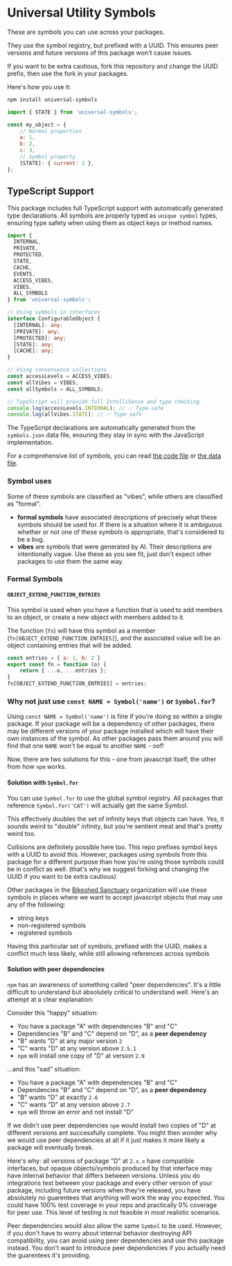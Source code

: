 # Universal Utility Symbols

These are symbols you can use across your packages.

They use the symbol registry, but prefixed with a UUID. This ensures peer
versions and future versions of this package won't cause issues.

If you want to be extra cautious, fork this repository and change the
UUID prefix, then use the fork in your packages.

Here's how you use it:

```bash
npm install universal-symbols
```

```javascript
import { STATE } from 'universal-symbols';

const my_object = {
    // Normal properties
    a: 1,
    b: 2,
    c: 3,
    // Symbol property
    [STATE]: { current: 2 },
};
```

## TypeScript Support

This package includes full TypeScript support with automatically generated type declarations. All symbols are properly typed as `unique symbol` types, ensuring type safety when using them as object keys or method names.

```typescript
import { 
  INTERNAL, 
  PRIVATE, 
  PROTECTED,
  STATE,
  CACHE,
  EVENTS,
  ACCESS_VIBES,
  VIBES,
  ALL_SYMBOLS 
} from 'universal-symbols';

// Using symbols in interfaces
interface ConfigurableObject {
  [INTERNAL]: any;
  [PRIVATE]: any;
  [PROTECTED]: any;
  [STATE]: any;
  [CACHE]: any;
}

// Using convenience collections
const accessLevels = ACCESS_VIBES;
const allVibes = VIBES;
const allSymbols = ALL_SYMBOLS;

// TypeScript will provide full IntelliSense and type checking
console.log(accessLevels.INTERNAL); // ✅ Type-safe
console.log(allVibes.STATE); // ✅ Type-safe
```

The TypeScript declarations are automatically generated from the `symbols.json` data file, ensuring they stay in sync with the JavaScript implementation.

For a comprehensive list of symbols, you can read [the code file](./index.js)
or [the data file](./symbols.json).

### Symbol uses

Some of these symbols are classified as "vibes", while others are classified
as "formal".

- **formal symbols** have associated descriptions of precisely what these
  symbols should be used for. If there is a situation where it is
  ambiguous whether or not one of these symbols is appropriate, that's
  considered to be a bug.
- **vibes** are symbols that were generated by AI. Their descriptions
  are intentionally vague. Use these as you see fit, just don't expect
  other packages to use them the same way.

### Formal Symbols

#### `OBJECT_EXTEND_FUNCTION_ENTRIES`

This symbol is used when you have a function that is used to add members
to an object, or create a new object with members added to it.

The function (`fn`) will have this symbol as a member
(`fn[OBJECT_EXTEND_FUNCTION_ENTRIES]`), and the associated value will
be an object containing entries that will be added.

```javascript
const entries = { a: 1, b: 2 }
export const fn = function (o) {
    return { ...o, ...entries };
}
fn[OBJECT_EXTEND_FUNCTION_ENTRIES] = entries;
```

### Why not just use `const NAME = Symbol('name')` or `Symbol.for`?

Using `const NAME = Symbol('name')` is fine if you're doing so within
a single package. If your package will be a dependency of other packages,
there may be different versions of your package installed which will have
their own instances of the symbol. As other packages pass them around you
will find that one `NAME` won't be equal to another `NAME` - oof!

Now, there are two solutions for this - one from javascript itself, the
other from how `npm` works.

#### Solution with `Symbol.for`

You can use `Symbol.for` to use the global symbol registry. All packages
that reference `Symbol.for('CAT')` will actually get the same Symbol.

This effectively doubles the set of infinity keys that objects can have.
Yes, it sounds weird to "double" infinity, but you're sentient meat and
that's pretty weird too.

Collisions are definitely possible here too. This repo prefixes symbol
keys with a UUID to avoid this. However, packages using symbols from this
package for a different purpose than how you're using those symbols could
be in conflict as well. (that's why we suggest forking and changing the
UUID if you want to be extra cautious)

Other packages in the [Bikeshed Sanctuary](https://github.com/bikeshed-sanctuary)
organization will use these symbols in places where we want to accept
javascript objects that may use any of the following:
- string keys
- non-registered symbols
- registered symbols

Having this particular set of symbols, prefixed with the UUID, makes a
conflict much less likely, while still allowing references across symbols

#### Solution with peer dependencies

`npm` has an awareness of something called "peer dependencies". It's a
little difficult to understand but absolutely critical to understand
well. Here's an attempt at a clear explanation:

Consider this "happy" situation:
- You have a package "A" with dependencies "B" and "C"
- Dependencies "B" and "C" depend on "D", as a **peer dependency**
- "B" wants "D" at any major version `2`
- "C" wants "D" at any version above `2.5.1`
- `npm` will install one copy of "D" at version `2.9`

...and this "sad" situation:
- You have a package "A" with dependencies "B" and "C"
- Dependencies "B" and "C" depend on "D", as a **peer dependency**
- "B" wants "D" at exactly `2.6`
- "C" wants "D" at any version above `2.7`
- `npm` will throw an error and not install "D"

If we didn't use peer dependencies `npm` would install two copies
of "D" at different versions ant successfully complete. You might
then wonder why we would use peer dependencies at all if it just
makes it more likely a package will eventually break.

Here's why: all versions of package "D" at `2.x.x` have compatible
interfaces, but opaque objects/symbols produced by that interface
may have internal behavior that differs between versions. Unless
you do integrations test between your package and every other
version of your package, including future versions when they're
released, you have absolutely no guarentees that anything will work
the way you expected. You could have 100% test coverage in your
repo and practically 0% coverage for peer use. This level of testing
is not feasible in most realistic scenarios.

Peer dependencies would also allow the same `Symbol` to be used. However,
if you don't have to worry about internal behavior destroying API
compatibility, you can avoid using peer dependencies and use this package
instead. You don't want to introduce peer dependencies if you actually
need the guarentees it's providing.

